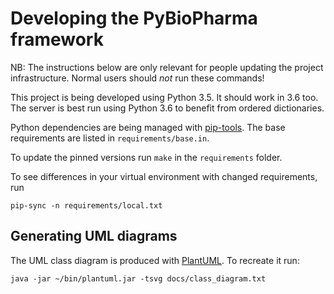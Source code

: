 # Developing the PyBioPharma framework

NB: The instructions below are only relevant for people updating the project
infrastructure. Normal users should *not* run these commands!

This project is being developed using Python 3.5. It should work in 3.6 too.
The server is best run using Python 3.6 to benefit from ordered dictionaries.

Python dependencies are being managed with [pip-tools][].
The base requirements are listed in `requirements/base.in`.

To update the pinned versions run `make` in the `requirements` folder.

To see differences in your virtual environment with changed requirements, run
```
pip-sync -n requirements/local.txt
```

## Generating UML diagrams

The UML class diagram is produced with [PlantUML][].
To recreate it run:
```
java -jar ~/bin/plantuml.jar -tsvg docs/class_diagram.txt
```

[pip-tools]: https://github.com/nvie/pip-tools
[PlantUML]: http://plantuml.com
